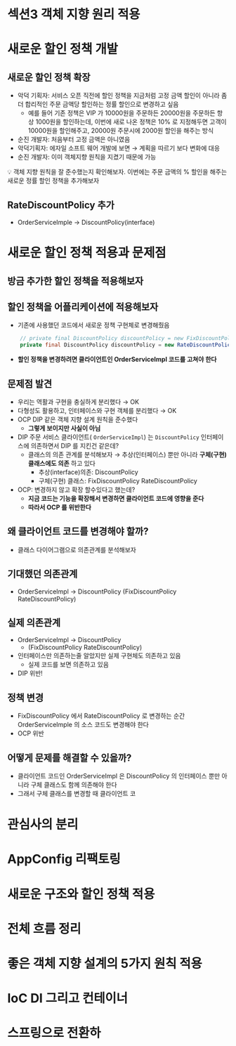 # 섹션3 객체 지향 원리 적용

# 새로운 할인 정책 개발

## 새로운 할인 정책 확장

- 악덕 기획자: 서비스 오픈 직전에 할인 정책을 지금처럼 고정 금액 할인이 아니라 좀 더 합리적인 주문 금액당 할인하는 정률 할인으로 변경하고 싶음
    - 예를 들어 기존 정책은 VIP 가 10000원을 주문하든 20000원을 주문하든 항 상 1000원을 할인하는데, 이번에 새로 나온 정책은 10% 로 지정해두면 고객이 10000원을 할인해주고, 20000원 주문시에 2000원 할인을 해주는 방식
- 순진 개발자: 처음부터 고정 금액은 아니였음
- 악덕기획자: 에자일 소프트 웨어 개발에 보면 → 계획을 따르기 보다 변화에 대응
- 순진 개발자: 이미 객체지향 원칙을 지켰기 때문에 가능

<aside>
💡 객체 지향 원칙을 잘 준수했는지 확인해보자. 이번에는 주문 금액의 % 할인을 해주는 새로운 정률 할인 정책을 추가해보자

</aside>

## RateDiscountPolicy 추가

- OrderServiceImple → DiscountPolicy(interface)

# 새로운 할인 정책 적용과 문제점

## 방금 추가한 할인 정책을 적용해보자

## 할인 정책을 어플리케이션에 적용해보자

- 기존에 사용했던 코드에서 새로운 정책 구현체로 변경해줬음

```java
    // private final DiscountPolicy discountPolicy = new FixDiscountPolicy();
    private final DiscountPolicy discountPolicy = new RateDiscountPolicy();
```

- **할인 정책을 변경하려면 클라이언트인 OrderServiceImpl 코드를 고쳐야 한다**

## 문제점 발견

- 우리는 역활과 구현을 충실하게 분리했다 → OK
- 다형성도 활용하고, 인터페이스와 구현 객체를 분리했다 → OK
- OCP DIP 같은 객체 지향 설계 원칙을 준수했다
    - **그렇게 보이지만 사실이 아님**
- DIP 주문 서비스 클라이언트( `OrderServiceImpl`) 는 `DiscountPolicy` 인터페이스에 의존하면서 DIP 를 지킨건 같은데?
    - 클래스의 의존 관계를 분석해보자 → 추상(인터페이스) 뿐만 아니라 **구체(구현) 클래스에도 의존** 하고 있다
        - 추상(interface)의존: DiscountPolicy
        - 구체(구현) 클래스: FixDiscountPolicy RateDiscountPolicy
- OCP: 변경하지 않고 확장 할수있다고 했는데?
    - **지금 코드는 기능을 확장해서 변경하면 클라이언트 코드에 영향을 준다**
    - **따라서 OCP 를 위반한다**

## 왜 클라이언트 코드를 변경해야 할까?

- 클래스 다이어그램으로 의존관계를 분석해보자

## 기대했던 의존관계

- OrderServiceImpl → DiscountPolicy (FixDiscountPolicy RateDiscountPolicy)

## 실제 의존관계

- OrderServiceImpl → DiscountPolicy
    - (FixDiscountPolicy RateDiscountPolicy)
- 인터페이스만 의존하는줄 알았지만 실제 구현체도 의존하고 있음
    - 실제 코드를 보면 의존하고 있음
- DIP 위반!

## 정책 변경

- FixDiscountPolicy  에서 RateDiscountPolicy 로 변경하는 순간 OrderServiceImple 의 소스 코드도 변경해야 한다
- OCP 위반

## 어떻게 문제를 해결할 수 있을까?

- 클라이언트 코드인 OrderServiceImpl 은 DiscountPolicy 의 인터페이스 뿐만 아니라 구체 클래스도 함께 의존해야 한다
- 그래서 구체 클래스를 변경할 때 클라이언트 코

# 관심사의 분리

# AppConfig 리팩토링

# 새로운 구조와 할인 정책 적용

# 전체 흐름 정리

# 좋은 객체 지향 설계의 5가지 원칙 적용

# IoC DI 그리고 컨테이너

# 스프링으로 전환하